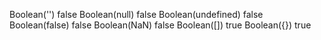 Boolean('')
false
Boolean(null)
false
Boolean(undefined)
false
Boolean(false)
false
Boolean(NaN)
false
Boolean([])
true
Boolean({})
true
